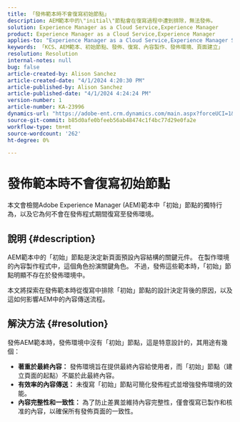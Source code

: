 ```yaml
---
title: 「發佈範本時不會復寫初始節點」
description: AEM範本中的\"initial\"節點會在復寫過程中遭到排除，無法發佈。
solution: Experience Manager as a Cloud Service,Experience Manager
product: Experience Manager as a Cloud Service,Experience Manager
applies-to: "Experience Manager as a Cloud Service,Experience Manager Sites,Experience Manager 6.5"
keywords: 「KCS、AEM範本、初始節點、發佈、復寫、內容製作、發佈環境、頁面建立」
resolution: Resolution
internal-notes: null
bug: false
article-created-by: Alison Sanchez
article-created-date: "4/1/2024 4:20:30 PM"
article-published-by: Alison Sanchez
article-published-date: "4/1/2024 4:24:24 PM"
version-number: 1
article-number: KA-23996
dynamics-url: "https://adobe-ent.crm.dynamics.com/main.aspx?forceUCI=1&pagetype=entityrecord&etn=knowledgearticle&id=deeab5bc-43f0-ee11-904c-6045bd0065f9"
source-git-commit: b85d0afe0bfeeb56ab48474c1f4bc77d29e0fa2e
workflow-type: tm+mt
source-wordcount: '262'
ht-degree: 0%

---
```


# 發佈範本時不會復寫初始節點


本文會檢閱Adobe Experience Manager (AEM)範本中「初始」節點的獨特行為，以及它為何不會在發佈程式期間復寫至發佈環境。

## 說明 {#description}


AEM範本中的「初始」節點是決定新頁面預設內容結構的關鍵元件。 在製作環境的內容製作程式中，這個角色扮演關鍵角色。 不過，發佈這些範本時，「初始」節點明顯不存在於發佈環境中。

本文將探索在發佈範本時從復寫中排除「初始」節點的設計決定背後的原因，以及這如何影響AEM中的內容傳送流程。


## 解決方法 {#resolution}


發佈AEM範本時，發佈環境中沒有「初始」節點，這是特意設計的，其用途有幾個：

- <b>著重於最終內容：</b> 發佈環境旨在提供最終內容給使用者，而「初始」節點（建立頁面的起點）不屬於此最終內容。
- <b>有效率的內容傳送：</b> 未復寫「初始」節點可簡化發佈程式並增強發佈環境的效能。
- <b>內容完整性和一致性：</b> 為了防止差異並維持內容完整性，僅會復寫已製作和核准的內容，以確保所有發佈頁面的一致性。

